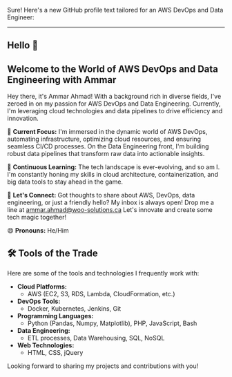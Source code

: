Sure! Here's a new GitHub profile text tailored for an AWS DevOps and Data Engineer:

---

## Hello 👋

## Welcome to the World of AWS DevOps and Data Engineering with Ammar

Hey there, it's Ammar Ahmad! With a background rich in diverse fields, I've zeroed in on my passion for AWS DevOps and Data Engineering. Currently, I'm leveraging cloud technologies and data pipelines to drive efficiency and innovation.

🔭 **Current Focus:**
I'm immersed in the dynamic world of AWS DevOps, automating infrastructure, optimizing cloud resources, and ensuring seamless CI/CD processes. On the Data Engineering front, I'm building robust data pipelines that transform raw data into actionable insights.

🌱 **Continuous Learning:**
The tech landscape is ever-evolving, and so am I. I'm constantly honing my skills in cloud architecture, containerization, and big data tools to stay ahead in the game.

🌟 **Let's Connect:**
Got thoughts to share about AWS, DevOps, data engineering, or just a friendly hello? My inbox is always open! Drop me a line at ammar.ahmad@woo-solutions.ca Let's innovate and create some tech magic together!

😄 **Pronouns:**
He/Him

## 🛠️ Tools of the Trade

Here are some of the tools and technologies I frequently work with:

- **Cloud Platforms:**
  - AWS (EC2, S3, RDS, Lambda, CloudFormation, etc.)
- **DevOps Tools:**
  - Docker, Kubernetes, Jenkins, Git
- **Programming Languages:**
  - Python (Pandas, Numpy, Matplotlib), PHP, JavaScript, Bash 
- **Data Engineering:**
  - ETL processes, Data Warehousing, SQL, NoSQL
- **Web Technologies:**
  - HTML, CSS, jQuery

Looking forward to sharing my projects and contributions with you!